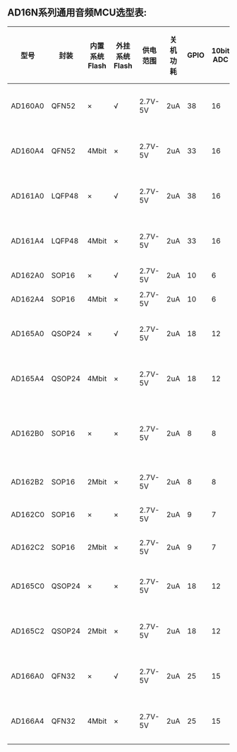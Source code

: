 
AD16N系列通用音频MCU选型表:
-------------

型号|封装|内置 系统Flash|外挂 系统Flash|供电范围|关机功耗|GPIO|10bit ADC|FUSB|SPI|I2C|UART|SDIO|QDEC|2812LED|IRDA|TIM PWM|MCPWM|MIC|AUX|AUD DAC|直推耳机|锂电池充电|RTC|LCD 段码屏|产品应用
-|-|-|-|-|-|-|-|-|-|-|-|-|-|-|-|-|-|-|-|-|-|-|-|-|-|
AD160A0|QFN52|×|√|2.7V-5V|2uA|38|16|√|1|1|2|1|1|1|√|3|2对|单端/差分|2|立体声|双VCMO立体声|√|√|√|全封装 音频MCU
AD160A4|QFN52|4Mbit|×|2.7V-5V|2uA|33|16|√|1|1|2|1|1|1|√|3|2对|单端/差分|2|立体声|双VCMO立体声|√|√|√|全封装 音频MCU
AD161A0|LQFP48|×|√|2.7V-5V|2uA|38|16|√|1|1|2|1|1|1|√|3|2对|单端/差分|2|立体声|单声道|√|√|√|音频MCU
AD161A4|LQFP48|4Mbit|×|2.7V-5V|2uA|33|16|√|1|1|2|1|1|1|√|3|2对|单端/差分|2|立体声|单声道|√|√|√|音频MCU
AD162A0|SOP16|×|√|2.7V-5V|2uA|10|6|√|1|1|2|1|1|1|√|3|2对|单端|2|单声道|×|√|√|×|音频MCU
AD162A4|SOP16|4Mbit|×|2.7V-5V|2uA|10|6|√|1|1|2|1|1|1|√|3|2对|单端|2|单声道|×|√|√|×|音频MCU
AD165A0|QSOP24|×|√|2.7V-5V|2uA|18|12|√|1|1|2|1|1|1|√|3|2对|单端/差分|2|单声道|×|√|√|×|音频MCU
AD165A4|QSOP24|4Mbit|×|2.7V-5V|2uA|18|12|√|1|1|2|1|1|1|√|3|2对|单端/差分|2|单声道|×|√|√|×|音频MCU
AD162B0|SOP16|×|×|2.7V-5V|2uA|8|8|√|1|1|2|1|1|1|√|3|2对|单端|2|立体声|立体声VCMO直推|√|×|×|插卡MP3播放器直推耳机
AD162B2|SOP16|2Mbit|×|2.7V-5V|2uA|8|8|√|1|1|2|1|1|1|√|3|2对|单端|2|立体声|立体声VCMO直推|√|×|×|nan
AD162C0|SOP16|×|×|2.7V-5V|2uA|9|7|√|1|1|2|1|1|1|√|3|2对|单端|2|立体声|立体声VCMO直推|√|√|×|小音箱
AD162C2|SOP16|2Mbit|×|2.7V-5V|2uA|9|7|√|1|1|2|1|1|1|√|3|2对|单端|2|立体声|立体声VCMO直推|√|√|×|小音箱
AD165C0|QSOP24|×|×|2.7V-5V|2uA|18|12|√|1|1|2|1|1|1|√|3|2对|单端/差分|2|立体声|立体声VCMO直推|√|√|√|小音箱
AD165C2|QSOP24|2Mbit|×|2.7V-5V|2uA|18|12|√|1|1|2|1|1|1|√|3|2对|单端/差分|2|立体声|立体声VCMO直推|√|√|√|小音箱
AD166A0|QFN32|×|√|2.7V-5V|2uA|25|15|√|1|1|2|1|1|1|√|3|2对|单端/差分|2|立体声|单声道|√|√|√|音频MCU
AD166A4|QFN32|4Mbit|×|2.7V-5V|2uA|25|15|√|1|1|2|1|1|1|√|3|2对|单端/差分|2|立体声|单声道|√|√|√|音频MCU


